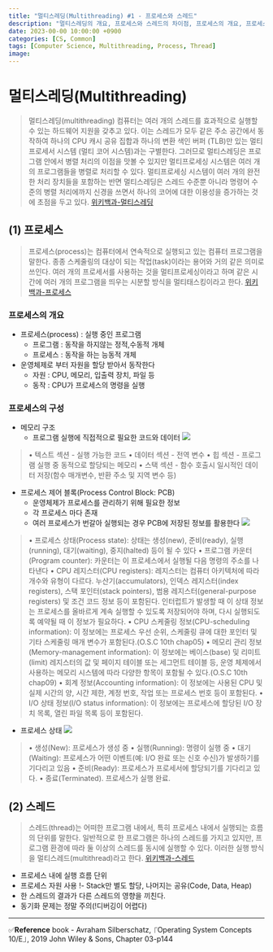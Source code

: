 ```yaml
---
title: "멀티스레딩(Multithreading) #1 - 프로세스와 스레드"
description: "멀티스레딩의 개요, 프로세스와 스레드의 차이점, 프로세스의 개요, 프로세스의 구성, 프로세스 제어 블록, 프로세스 상태"
date: 2023-00-00 10:00:00 +0900
categories: [CS, Common]
tags: [Computer Science, Multithreading, Process, Thread]
image:
---
```


# 멀티스레딩(Multithreading)
>멀티스레딩(multithreading) 
 컴퓨터는 여러 개의 스레드를 효과적으로 실행할 수 있는 하드웨어 지원을 갖추고 있다. 이는 스레드가 모두 같은 주소 공간에서 동작하여 하나의 CPU 캐시 공유 집합과 하나의 변환 색인 버퍼 (TLB)만 있는 멀티프로세서 시스템 (멀티 코어 시스템)과는 구별한다. 그러므로 멀티스레딩은 프로그램 안에서 병렬 처리의 이점을 맛볼 수 있지만 멀티프로세싱 시스템은 여러 개의 프로그램들을 병렬로 처리할 수 있다. 멀티프로세싱 시스템이 여러 개의 완전한 처리 장치들을 포함하는 반면 멀티스레딩은 스레드 수준뿐 아니라 명령어 수준의 병렬 처리에까지 신경을 쓰면서 하나의 코어에 대한 이용성을 증가하는 것에 초점을 두고 있다. [위키백과-멀티스레딩](https://ko.wikipedia.org/wiki/%EB%A9%80%ED%8B%B0%EC%8A%A4%EB%A0%88%EB%94%A9)


## (1) 프로세스
> 프로세스(process)는 컴퓨터에서 연속적으로 실행되고 있는 컴퓨터 프로그램을 말한다. 종종 스케줄링의 대상이 되는 작업(task)이라는 용어와 거의 같은 의미로 쓰인다. 여러 개의 프로세서를 사용하는 것을 멀티프로세싱이라고 하며 같은 시간에 여러 개의 프로그램을 띄우는 시분할 방식을 멀티태스킹이라고 한다. [위키백과-프로세스](https://ko.wikipedia.org/wiki/%ED%94%84%EB%A1%9C%EC%84%B8%EC%8A%A4)
	
### 프로세스의 개요
- 프로세스(process) : 실행 중인 프로그램 
	- 프로그램 : 동작을 하지않는 정적,수동적 개체
    - 프로세스 : 동작을 하는 능동적 개체
- 운영체제로 부터 자원을 할당 받아서 동작한다
	- 자원 : CPU, 메모리, 입출력 장치, 파일 등
    - 동작 : CPU가 프로세스의 명령을 실행
    
### 프로세스의 구성
- 메모리 구조
	- 프로그램 실행에 직접적으로 필요한 코드와 데이터
![](https://velog.velcdn.com/images/sicksong/post/c272378d-6844-496f-a180-6177a6d3f0cf/image.png)

> • 텍스트 섹션 - 실행 가능한 코드
• 데이터 섹션 - 전역 변수
• 힙 섹션 - 프로그램 실행 중 동적으로 할당되는 메모리
• 스택 섹션 - 함수 호출시 일시적인 데이터 저장(함수 매개변수, 반환 주소 및 지역 변수 등)

- 프로세스 제어 블록(Process Control Block: PCB)
	- 운영체제가 프로세스를 관리하기 위해 필요한 정보
    - 각 프로세스 마다 존재
    - 여러 프로세스가 번갈아 실행되는 경우 PCB에 저장된 정보를 활용한다
![](https://velog.velcdn.com/images/sicksong/post/678a8552-8839-4d57-a59a-4c2dac6181d9/image.png)

> • 프로세스 상태(Process state): 상태는 생성(new), 준비(ready), 실행(running), 대기(waiting), 중지(halted) 등이 될 수 있다
• 프로그램 카운터(Program counter):  카운터는 이 프로세스에서 실행될 다음 명령의 주소를 나타낸다
• CPU 레지스터(CPU registers):  레지스터는 컴퓨터 아키텍처에 따라 개수와 유형이 다르다. 누산기(accumulators), 인덱스 레지스터(index registers), 스택 포인터(stack pointers), 범용 레지스터(general-purpose registers) 및 조건 코드 정보 등이 포함된다. 인터럽트가 발생할 때 이 상태 정보는 프로세스를 올바르게 계속 실행할 수 있도록 저장되어야 하며, 다시 실행되도록 예약될 때 이 정보가 필요하다.
• CPU 스케줄링 정보(CPU-scheduling information):  이 정보에는 프로세스 우선 순위, 스케줄링 큐에 대한 포인터 및 기타 스케줄링 매개 변수가 포함된다.(O.S.C 10th chap05)
• 메모리 관리 정보(Memory-management information):  이 정보에는 베이스(base) 및 리미트(limit) 레지스터의 값 및 페이지 테이블 또는 세그먼트 테이블 등, 운영 체제에서 사용하는 메모리 시스템에 따라 다양한 항목이 포함될 수 있다.(O.S.C 10th chap09)
• 회계 정보(Accounting information):  이 정보에는 사용된 CPU 및 실제 시간의 양, 시간 제한, 계정 번호, 작업 또는 프로세스 번호 등이 포함된다.
• I/O 상태 정보(I/O status information):  이 정보에는 프로세스에 할당된 I/O 장치 목록, 열린 파일 목록 등이 포함된다.

- 프로세스 상태
![](https://velog.velcdn.com/images/sicksong/post/eefcb972-a60c-4e70-a29a-f8dc1c75a9d4/image.png)

> • 생성(New): 프로세스가 생성 중
• 실행(Running): 명령이 실행 중
• 대기(Waiting): 프로세스가 어떤 이벤트(예: I/O 완료 또는 신호 수신)가 발생하기를 기다리고 있음
• 준비(Ready): 프로세스가 프로세서에 할당되기를 기다리고 있다.
• 종료(Terminated). 프로세스가 실행 완료.

## (2) 스레드
> 스레드(thread)는 어떠한 프로그램 내에서, 특히 프로세스 내에서 실행되는 흐름의 단위를 말한다. 일반적으로 한 프로그램은 하나의 스레드를 가지고 있지만, 프로그램 환경에 따라 둘 이상의 스레드를 동시에 실행할 수 있다. 이러한 실행 방식을 멀티스레드(multithread)라고 한다. [위키백과-스레드](https://ko.wikipedia.org/wiki/%EC%8A%A4%EB%A0%88%EB%93%9C_(%EC%BB%B4%ED%93%A8%ED%8C%85))

- 프로세스 내에 실행 흐름 단위
- 프로세스 자원 사용
!- Stack만 별도 할당, 나머지는 공유(Code, Data, Heap)
- 한 스레드의 결과가 다른 스레드의 영향을 끼친다.
- 동기화 문제는 정말 주의(!디버깅이 어렵다)


---
✅**Reference**
book - Avraham Silberschatz, ⎾Operating System Concepts 10/E⏌, 2019 John Wiley & Sons, Chapter 03-p144